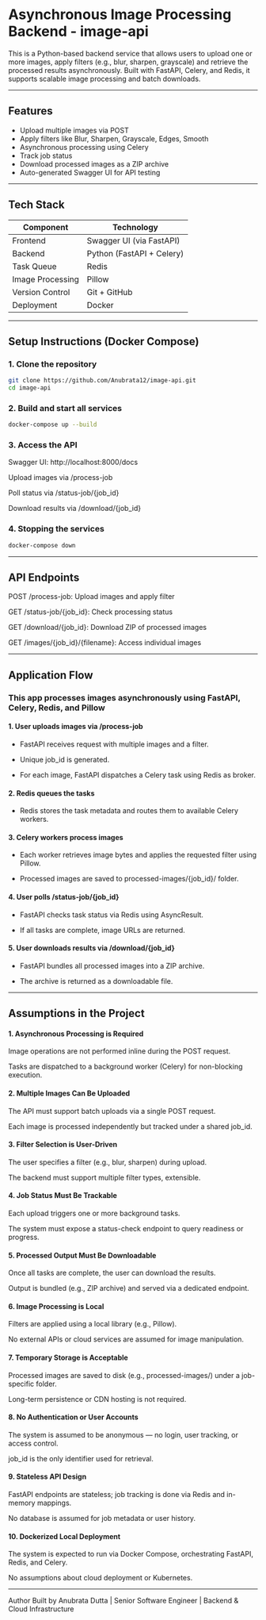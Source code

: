 # Asynchronous Image Processing Backend - image-api

This is a Python-based backend service that allows users to upload one or more images, apply filters (e.g., blur, sharpen, grayscale) and retrieve the processed results asynchronously. Built with FastAPI, Celery, and Redis, it supports scalable image processing and batch downloads.

---

## Features

- Upload multiple images via POST
- Apply filters like Blur, Sharpen, Grayscale, Edges, Smooth
- Asynchronous processing using Celery
- Track job status
- Download processed images as a ZIP archive
- Auto-generated Swagger UI for API testing

---

## Tech Stack

| Component        | Technology                           |
|------------------|--------------------------------------|
| Frontend         | Swagger UI (via FastAPI)             |
| Backend          | Python (FastAPI + Celery)            |
| Task Queue       | Redis                                |
| Image Processing | Pillow                               |
| Version Control  | Git + GitHub                         |
| Deployment       | Docker                               |

---

## Setup Instructions (Docker Compose)

### 1. Clone the repository
```bash
git clone https://github.com/Anubrata12/image-api.git
cd image-api
```
### 2. Build and start all services
```bash
docker-compose up --build
```
### 3. Access the API

Swagger UI: http://localhost:8000/docs

Upload images via /process-job

Poll status via /status-job/{job_id}

Download results via /download/{job_id}

### 4. Stopping the services
```bash
docker-compose down
```
---

## API Endpoints

POST /process-job: Upload images and apply filter

GET /status-job/{job_id}: Check processing status

GET /download/{job_id}: Download ZIP of processed images

GET /images/{job_id}/{filename}: Access individual images

---

## Application Flow

### This app processes images asynchronously using FastAPI, Celery, Redis, and Pillow

#### 1. User uploads images via /process-job

- FastAPI receives request with multiple images and a filter.

- Unique job_id is generated.

- For each image, FastAPI dispatches a Celery task using Redis as broker.

#### 2. Redis queues the tasks

- Redis stores the task metadata and routes them to available Celery workers.

#### 3. Celery workers process images

- Each worker retrieves image bytes and applies the requested filter using Pillow.

- Processed images are saved to processed-images/{job_id}/ folder.

#### 4. User polls /status-job/{job_id}

- FastAPI checks task status via Redis using AsyncResult.

- If all tasks are complete, image URLs are returned.

#### 5. User downloads results via /download/{job_id}

- FastAPI bundles all processed images into a ZIP archive.

- The archive is returned as a downloadable file.

---

## Assumptions in the Project

#### 1. Asynchronous Processing is Required
Image operations are not performed inline during the POST request.

Tasks are dispatched to a background worker (Celery) for non-blocking execution.

#### 2. Multiple Images Can Be Uploaded
The API must support batch uploads via a single POST request.

Each image is processed independently but tracked under a shared job_id.

#### 3. Filter Selection is User-Driven
The user specifies a filter (e.g., blur, sharpen) during upload.

The backend must support multiple filter types, extensible.

#### 4. Job Status Must Be Trackable
Each upload triggers one or more background tasks.

The system must expose a status-check endpoint to query readiness or progress.

#### 5. Processed Output Must Be Downloadable
Once all tasks are complete, the user can download the results.

Output is bundled (e.g., ZIP archive) and served via a dedicated endpoint.

#### 6. Image Processing is Local
Filters are applied using a local library (e.g., Pillow).

No external APIs or cloud services are assumed for image manipulation.

#### 7. Temporary Storage is Acceptable
Processed images are saved to disk (e.g., processed-images/) under a job-specific folder.

Long-term persistence or CDN hosting is not required.

#### 8. No Authentication or User Accounts
The system is assumed to be anonymous — no login, user tracking, or access control.

job_id is the only identifier used for retrieval.

#### 9. Stateless API Design
FastAPI endpoints are stateless; job tracking is done via Redis and in-memory mappings.

No database is assumed for job metadata or user history.

#### 10. Dockerized Local Deployment
The system is expected to run via Docker Compose, orchestrating FastAPI, Redis, and Celery.

No assumptions about cloud deployment or Kubernetes.

---

Author
Built by Anubrata Dutta | Senior Software Engineer | Backend & Cloud Infrastructure


